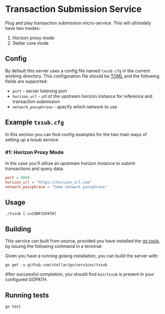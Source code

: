 # Transaction Submission Service


Plug and play transaction submission micro-service. This will ultimately have two modes:

1. Horizon proxy mode
2. Stellar core mode


## Config

By default this server uses a config file named `txsub.cfg` in the current working directory. This configuration file should be [TOML](https://github.com/toml-lang/toml) and the following fields are supported:

* `port` - server listening port
* `horizon_url` - url of the upstream horizon instance for reference and transaction submission
* `network_passphrase` - specify which network to use

## Example `txsub.cfg`
In this section you can find config examples for the two main ways of setting up a txsub service.

### #1: Horizon Proxy Mode

In the case you'll utilize an upstream horizon instance to submit transactions and query data:

```toml
port = 8000
horizon_url = "https://horizon_url.com"
network_passphrase = "Some network passphrase"
```

## Usage

```
./txsub [-c=CONFIGPATH]
```

## Building

This service can built from source, provided you have installed the [go tools](https://golang.org/doc/install), by issuing the following command in a terminal:

Given you have a running golang installation, you can build the server with:

```
go get -u github.com/stellar/go/services/txsub
```

After successful completion, you should find `bin/txsub` is present in your configured GOPATH.

## Running tests

```
go test
```